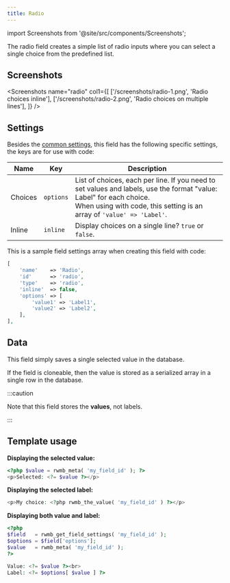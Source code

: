 ```yaml
---
title: Radio
---
```


import Screenshots from '@site/src/components/Screenshots';

The radio field creates a simple list of radio inputs where you can select a single choice from the predefined list.

## Screenshots

<Screenshots name="radio" col1={[
    ['/screenshots/radio-1.png', 'Radio choices inline'],
    ['/screenshots/radio-2.png', 'Radio choices on multiple lines'],
]} />

## Settings

Besides the [common settings](/field-settings/), this field has the following specific settings, the keys are for use with code:

Name | Key | Description
--- | --- | ---
Choices | `options` | List of choices, each per line. If you need to set values and labels, use the format "value: Label" for each choice.<br />When using with code, this setting is an array of `'value' => 'Label'`.
Inline | `inline` | Display choices on a single line? `true` or `false`.

This is a sample field settings array when creating this field with code:

```php
[
    'name'    => 'Radio',
    'id'      => 'radio',
    'type'    => 'radio',
    'inline'  => false,
    'options' => [
        'value1' => 'Label1',
        'value2' => 'Label2',
    ],
],
```

## Data

This field simply saves a single selected value in the database.

If the field is cloneable, then the value is stored as a serialized array in a single row in the database.

:::caution

Note that this field stores the **values**, not labels.

:::

## Template usage

**Displaying the selected value:**

```php
<?php $value = rwmb_meta( 'my_field_id' ); ?>
<p>Selected: <?= $value ?></p>
```

**Displaying the selected label:**

```php
<p>My choice: <?php rwmb_the_value( 'my_field_id' ) ?></p>
```

**Displaying both value and label:**

```php
<?php
$field   = rwmb_get_field_settings( 'my_field_id' );
$options = $field['options'];
$value   = rwmb_meta( 'my_field_id' );
?>

Value: <?= $value ?><br>
Label: <?= $options[ $value ] ?>
```